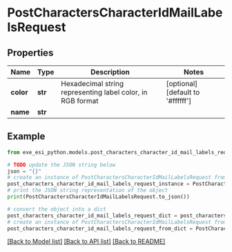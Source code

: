 # PostCharactersCharacterIdMailLabelsRequest


## Properties

Name | Type | Description | Notes
------------ | ------------- | ------------- | -------------
**color** | **str** | Hexadecimal string representing label color, in RGB format | [optional] [default to '#ffffff']
**name** | **str** |  | 

## Example

```python
from eve_esi_python.models.post_characters_character_id_mail_labels_request import PostCharactersCharacterIdMailLabelsRequest

# TODO update the JSON string below
json = "{}"
# create an instance of PostCharactersCharacterIdMailLabelsRequest from a JSON string
post_characters_character_id_mail_labels_request_instance = PostCharactersCharacterIdMailLabelsRequest.from_json(json)
# print the JSON string representation of the object
print(PostCharactersCharacterIdMailLabelsRequest.to_json())

# convert the object into a dict
post_characters_character_id_mail_labels_request_dict = post_characters_character_id_mail_labels_request_instance.to_dict()
# create an instance of PostCharactersCharacterIdMailLabelsRequest from a dict
post_characters_character_id_mail_labels_request_from_dict = PostCharactersCharacterIdMailLabelsRequest.from_dict(post_characters_character_id_mail_labels_request_dict)
```
[[Back to Model list]](../README.md#documentation-for-models) [[Back to API list]](../README.md#documentation-for-api-endpoints) [[Back to README]](../README.md)


